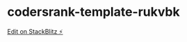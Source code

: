 # codersrank-template-rukvbk

[Edit on StackBlitz ⚡️](https://stackblitz.com/edit/codersrank-template-rukvbk)